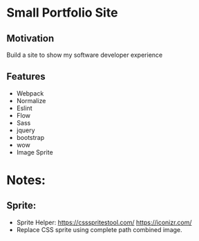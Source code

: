 # Small Portfolio Site
## Motivation

Build a site to show my software developer experience

## Features

* Webpack
* Normalize
* Eslint
* Flow
* Sass
* jquery
* bootstrap
* wow
* Image Sprite


# Notes:
## Sprite:

* Sprite Helper: https://cssspritestool.com/ https://iconizr.com/
* Replace CSS sprite using complete path combined image.

